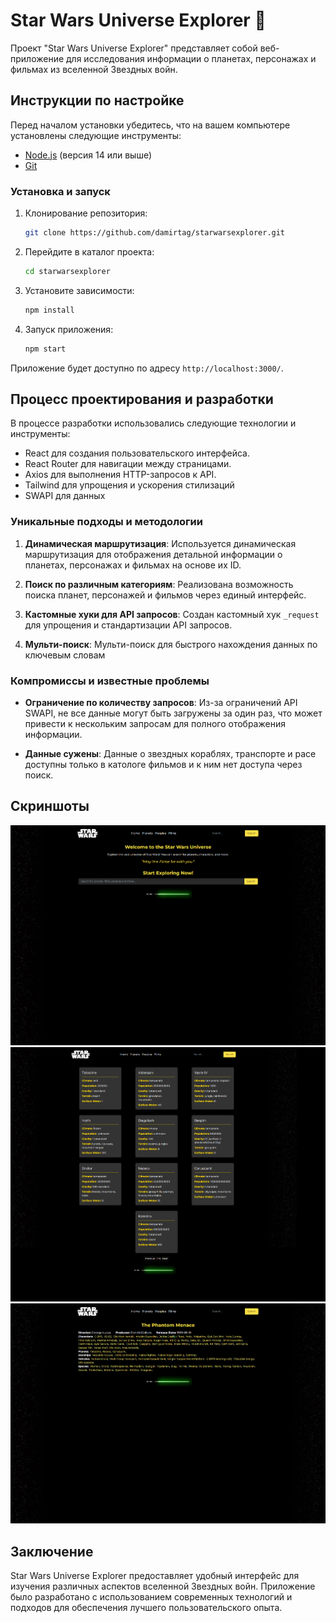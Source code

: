 # Star Wars Universe Explorer 🌌

Проект "Star Wars Universe Explorer" представляет собой веб-приложение для исследования информации о планетах, персонажах и фильмах из вселенной Звездных войн.

## Инструкции по настройке

Перед началом установки убедитесь, что на вашем компьютере установлены следующие инструменты:

-   [Node.js](https://nodejs.org/) (версия 14 или выше)
-   [Git](https://git-scm.com/)

### Установка и запуск

1. Клонирование репозитория:

    ```bash
    git clone https://github.com/damirtag/starwarsexplorer.git
    ```

2. Перейдите в каталог проекта:

    ```bash
    cd starwarsexplorer
    ```

3. Установите зависимости:

    ```bash
    npm install
    ```

4. Запуск приложения:

    ```bash
    npm start
    ```

Приложение будет доступно по адресу `http://localhost:3000/`.

## Процесс проектирования и разработки

В процессе разработки использовались следующие технологии и инструменты:

-   React для создания пользовательского интерфейса.
-   React Router для навигации между страницами.
-   Axios для выполнения HTTP-запросов к API.
-   Tailwind для упрощения и ускорения стилизаций
-   SWAPI для данных

### Уникальные подходы и методологии

1. **Динамическая маршрутизация**: Используется динамическая маршрутизация для отображения детальной информации о планетах, персонажах и фильмах на основе их ID.

2. **Поиск по различным категориям**: Реализована возможность поиска планет, персонажей и фильмов через единый интерфейс.

3. **Кастомные хуки для API запросов**: Создан кастомный хук `_request` для упрощения и стандартизации API запросов.

4. **Мульти-поиск**: Мульти-поиск для быстрого нахождения данных по ключевым словам

### Компромиссы и известные проблемы

-   **Ограничение по количеству запросов**: Из-за ограничений API SWAPI, не все данные могут быть загружены за один раз, что может привести к нескольким запросам для полного отображения информации.

-   **Данные сужены**: Данные о звездных кораблях, транспорте и расе доступны только в катологе фильмов и к ним нет доступа через поиск.

## Скриншоты

![Homepage Screenshot](src/assets/images/main-page.png "Homepage")
![Planets](src/assets/images/all-items-page.png "Planets")
![Film](src/assets/images/film-page.png "Film")

## Заключение

Star Wars Universe Explorer предоставляет удобный интерфейс для изучения различных аспектов вселенной Звездных войн. Приложение было разработано с использованием современных технологий и подходов для обеспечения лучшего пользовательского опыта.
